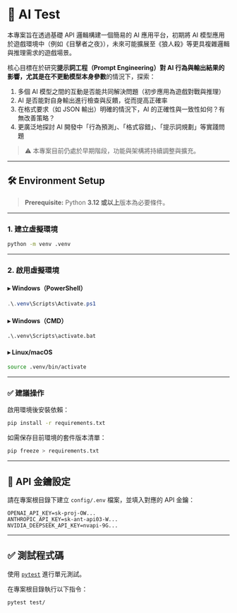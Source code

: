 # 🧠 AI Test

本專案旨在透過基礎 API 邏輯構建一個簡易的 AI 應用平台，初期將 AI 模型應用於遊戲環境中（例如《目擊者之夜》），未來可能擴展至《狼人殺》等更具複雜邏輯與推理需求的遊戲場景。

核心目標在於研究**提示詞工程（Prompt Engineering）**對 AI 行為與輸出結果的影響，尤其是在**不更動模型本身參數**的情況下，探索：

1. 多個 AI 模型之間的互動是否能共同解決問題（初步應用為遊戲對戰與推理）
2. AI 是否能對自身輸出進行檢查與反饋，從而提高正確率
3. 在格式要求（如 JSON 輸出）明確的情況下，AI 的正確性與一致性如何？有無改善策略？
4. 更廣泛地探討 AI 開發中「行為預測」、「格式容錯」、「提示詞規劃」等實踐問題

> ⚠️ 本專案目前仍處於早期階段，功能與架構將持續調整與擴充。

---

## 🛠️ Environment Setup

> **Prerequisite:**
> Python **3.12 或以上**版本為必要條件。

---

### 1. 建立虛擬環境

```bash
python -m venv .venv
```

---

### 2. 啟用虛擬環境

#### ▸ Windows（PowerShell）

```powershell
.\.venv\Scripts\Activate.ps1
```

#### ▸ Windows（CMD）

```cmd
.\.venv\Scripts\activate.bat
```

#### ▸ Linux/macOS

```bash
source .venv/bin/activate
```

---

### ✅ 建議操作

啟用環境後安裝依賴：

```bash
pip install -r requirements.txt
```

如需保存目前環境的套件版本清單：

```bash
pip freeze > requirements.txt
```

---

## 🔐 API 金鑰設定

請在專案根目錄下建立 `config/.env` 檔案，並填入對應的 API 金鑰：

```env
OPENAI_API_KEY=sk-proj-OW...
ANTHROPIC_API_KEY=sk-ant-api03-W...
NVIDIA_DEEPSEEK_API_KEY=nvapi-9G...
```

---

## ✅ 測試程式碼

使用 [`pytest`](https://docs.pytest.org/) 進行單元測試。

在專案根目錄執行以下指令：

```bash
pytest test/
```